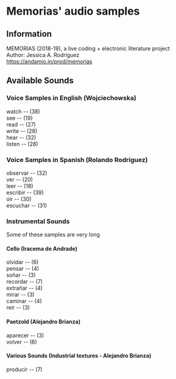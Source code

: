 # Memorias' audio samples

## Information <br/>

MEMORIAS (2018-19), a live coding + electronic literature project <br/>
Author: Jessica A. Rodríguez <br/>
https://andamio.in/prod/memorias <br/>

## Available Sounds <br/>

### Voice Samples in English (Wojciechowska) <br/>
watch -- (38) <br/>
see -- (19) <br/>
read -- (27) <br/>
write -- (28) <br/>
hear -- (32) <br/>
listen -- (28) <br/>

### Voice Samples in Spanish (Rolando Rodríguez) <br/>
observar -- (32) <br/>
ver -- (20) <br/>
leer -- (18) <br/>
escribir -- (39) <br/>
oir -- (30) <br/>
escuchar -- (31) <br/>

### Instrumental Sounds <br/>
Some of these samples are very long <br/>

#### Cello (Iracema de Andrade) <br/>
olvidar -- (6) <br/>
pensar -- (4) <br/>
soñar -- (3) <br/>
recordar -- (7) <br/>
extrañar -- (4) <br/>
mirar -- (3) <br/>
caminar -- (4) <br/>
reir -- (3) <br/>

#### Paetzold (Alejandro Brianza) <br/>
aparecer -- (3) <br/>
volver -- (6) <br/>

#### Various Sounds (Industrial textures - Alejandro Brianza) <br/>
producir -- (7) <br/>

